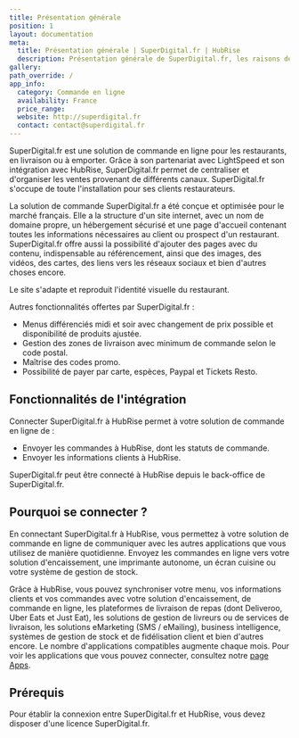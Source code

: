 ```yaml
---
title: Présentation générale
position: 1
layout: documentation
meta:
  title: Présentation générale | SuperDigital.fr | HubRise
  description: Présentation générale de SuperDigital.fr, les raisons de connecter votre site SuperDigital.fr à HubRise et fonctionnalités de l'intégration avec HubRise.
gallery:
path_override: /
app_info:
  category: Commande en ligne
  availability: France
  price_range:
  website: http://superdigital.fr
  contact: contact@superdigital.fr
---
```


SuperDigital.fr est une solution de commande en ligne pour les restaurants, en livraison ou à emporter. Grâce à son partenariat avec LightSpeed et son intégration avec HubRise, SuperDigital.fr permet de centraliser et d'organiser les ventes provenant de différents canaux. SuperDigital.fr s'occupe de toute l'installation pour ses clients restaurateurs.

La solution de commande SuperDigital.fr a été conçue et optimisée pour le marché français. Elle a la structure d'un site internet, avec un nom de domaine propre, un hébergement sécurisé et une page d'accueil contenant toutes les informations nécessaires au client ou prospect d'un restaurant. SuperDigital.fr offre aussi la possibilité d'ajouter des pages avec du contenu, indispensable au référencement, ainsi que des images, des vidéos, des cartes, des liens vers les réseaux sociaux et bien d'autres choses encore.

Le site s'adapte et reproduit l'identité visuelle du restaurant.

Autres fonctionnalités offertes par SuperDigital.fr :

- Menus différenciés midi et soir avec changement de prix possible et disponibilité de produits ajustée.
- Gestion des zones de livraison avec minimum de commande selon le code postal.
- Maîtrise des codes promo.
- Possibilité de payer par carte, espèces, Paypal et Tickets Resto.

## Fonctionnalités de l'intégration

Connecter SuperDigital.fr à HubRise permet à votre solution de commande en ligne de :

- Envoyer les commandes à HubRise, dont les statuts de commande.
- Envoyer les informations clients à HubRise.

SuperDigital.fr peut être connecté à HubRise depuis le back-office de SuperDigital.fr.

## Pourquoi se connecter ?

En connectant SuperDigital.fr à HubRise, vous permettez à votre solution de commande en ligne de communiquer avec les autres applications que vous utilisez de manière quotidienne. Envoyez les commandes en ligne vers votre solution d'encaissement, une imprimante autonome, un écran cuisine ou votre système de gestion de stock.

Grâce à HubRise, vous pouvez synchroniser votre menu, vos informations clients et vos commandes avec votre solution d'encaissement, de commande en ligne, les plateformes de livraison de repas (dont Deliveroo, Uber Eats et Just Eat), les solutions de gestion de livreurs ou de services de livraison, les solutions eMarketing (SMS / eMailing), business intelligence, systèmes de gestion de stock et de fidélisation client et bien d'autres encore. Le nombre d'applications compatibles augmente chaque mois. Pour voir les applications que vous pouvez connecter, consultez notre [page Apps](/apps).

## Prérequis

Pour établir la connexion entre SuperDigital.fr et HubRise, vous devez disposer d'une licence SuperDigital.fr.
